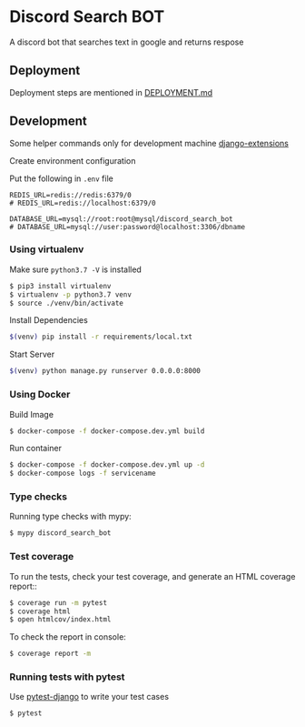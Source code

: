 # Discord Search BOT
A discord bot that searches text in google and returns respose

## Deployment
Deployment steps are mentioned in [DEPLOYMENT.md](DEPLOYMENT.md)

## Development

Some helper commands only for development machine
[django-extensions](https://django-extensions.readthedocs.io/en/latest/command_extensions.html)

Create environment configuration

Put the following in `.env` file
```dotenv
REDIS_URL=redis://redis:6379/0
# REDIS_URL=redis://localhost:6379/0

DATABASE_URL=mysql://root:root@mysql/discord_search_bot
# DATABASE_URL=mysql://user:password@localhost:3306/dbname
```


### Using virtualenv
Make sure `python3.7 -V` is installed
```sh
$ pip3 install virtualenv
$ virtualenv -p python3.7 venv
$ source ./venv/bin/activate
```

Install Dependencies
```sh
$(venv) pip install -r requirements/local.txt
```

Start Server
```sh
$(venv) python manage.py runserver 0.0.0.0:8000
```

### Using Docker

Build Image
```sh
$ docker-compose -f docker-compose.dev.yml build
```

Run container
```sh
$ docker-compose -f docker-compose.dev.yml up -d
$ docker-compose logs -f servicename
```

### Type checks

Running type checks with mypy:

```sh
$ mypy discord_search_bot
```

### Test coverage
To run the tests, check your test coverage, and generate an HTML coverage report::
```sh
$ coverage run -m pytest
$ coverage html
$ open htmlcov/index.html
```
To check the report in console:
```sh
$ coverage report -m
```

### Running tests with pytest
Use [pytest-django](https://pytest-django.readthedocs.io/en/latest/index.html) to write your test cases
```sh
$ pytest
```
